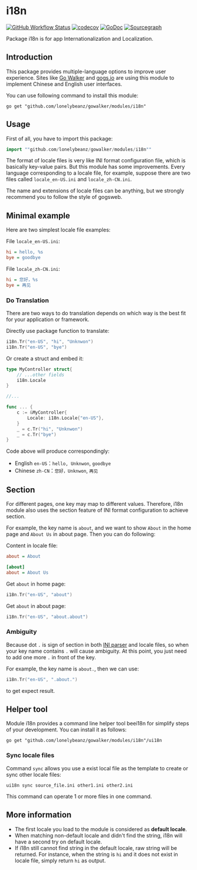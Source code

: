 # i18n

[![GitHub Workflow Status](https://img.shields.io/github/workflow/status/unknwon/i18n/Go?logo=github&style=for-the-badge)](https://"github.com/lonelybeanz/gowalker/modules/i18n"/actions?query=workflow%3AGo)
[![codecov](https://img.shields.io/codecov/c/github/unknwon/i18n/master?logo=codecov&style=for-the-badge)](https://codecov.io/gh/unknwon/i18n)
[![GoDoc](https://img.shields.io/badge/GoDoc-Reference-blue?style=for-the-badge&logo=go)](https://pkg.go.dev/"github.com/lonelybeanz/gowalker/modules/i18n"?tab=doc)
[![Sourcegraph](https://img.shields.io/badge/view%20on-Sourcegraph-brightgreen.svg?style=for-the-badge&logo=sourcegraph)](https://sourcegraph.com/"github.com/lonelybeanz/gowalker/modules/i18n")

Package i18n is for app Internationalization and Localization.

## Introduction

This package provides multiple-language options to improve user experience. Sites like [Go Walker](http://gowalker.org) and [gogs.io](http://gogs.io) are using this module to implement Chinese and English user interfaces.

You can use following command to install this module:

    go get "github.com/lonelybeanz/gowalker/modules/i18n"

## Usage

First of all, you have to import this package:

```go
import ""github.com/lonelybeanz/gowalker/modules/i18n""
```

The format of locale files is very like INI format configuration file, which is basically key-value pairs. But this module has some improvements. Every language corresponding to a locale file, for example, suppose there are two files called `locale_en-US.ini` and `locale_zh-CN.ini`.

The name and extensions of locale files can be anything, but we strongly recommend you to follow the style of gogsweb.

## Minimal example

Here are two simplest locale file examples:

File `locale_en-US.ini`:

```ini
hi = hello, %s
bye = goodbye
```

File `locale_zh-CN.ini`:

```ini
hi = 您好，%s
bye = 再见
```

### Do Translation

There are two ways to do translation depends on which way is the best fit for your application or framework.

Directly use package function to translate:

```go
i18n.Tr("en-US", "hi", "Unknwon")
i18n.Tr("en-US", "bye")
```

Or create a struct and embed it:

```go
type MyController struct{
    // ...other fields
    i18n.Locale
}

//...

func ... {
    c := &MyController{
        Locale: i18n.Locale{"en-US"},
    }
    _ = c.Tr("hi", "Unknwon")
    _ = c.Tr("bye")
}
```

Code above will produce correspondingly:

- English `en-US`：`hello, Unknwon`, `goodbye`
- Chinese `zh-CN`：`您好，Unknwon`, `再见`

## Section

For different pages, one key may map to different values. Therefore, i18n module also uses the section feature of INI format configuration to achieve section.

For example, the key name is `about`, and we want to show `About` in the home page and `About Us` in about page. Then you can do following:

Content in locale file:

```ini
about = About

[about]
about = About Us
```

Get `about` in home page:

```go
i18n.Tr("en-US", "about")
```

Get `about` in about page:

```go
i18n.Tr("en-US", "about.about")
```

### Ambiguity

Because dot `.` is sign of section in both [INI parser](https://github.com/go-ini/ini) and locale files, so when your key name contains `.` will cause ambiguity. At this point, you just need to add one more `.` in front of the key.

For example, the key name is `about.`, then we can use:

```go
i18n.Tr("en-US", ".about.")
```

to get expect result.

## Helper tool

Module i18n provides a command line helper tool beei18n for simplify steps of your development. You can install it as follows:

	go get "github.com/lonelybeanz/gowalker/modules/i18n"/ui18n

### Sync locale files

Command `sync` allows you use a exist local file as the template to create or sync other locale files:

	ui18n sync source_file.ini other1.ini other2.ini

This command can operate 1 or more files in one command.

## More information

- The first locale you load to the module is considered as **default locale**.
- When matching non-default locale and didn't find the string, i18n will have a second try on default locale.
- If i18n still cannot find string in the default locale, raw string will be returned. For instance, when the string is `hi` and it does not exist in locale file, simply return `hi` as output.
